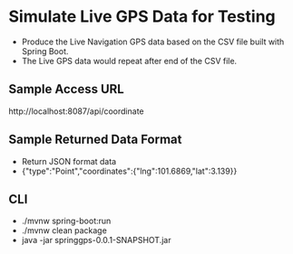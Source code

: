 # Simulate Live GPS Data for Testing

* Produce the Live Navigation GPS data based on the CSV file built with Spring Boot.
* The Live GPS data would repeat after end of the CSV file.

## Sample Access URL

http://localhost:8087/api/coordinate

## Sample Returned Data Format

- Return JSON format data
- {"type":"Point","coordinates":{"lng":101.6869,"lat":3.139}}

## CLI

- ./mvnw spring-boot:run
- ./mvnw clean package
- java -jar springgps-0.0.1-SNAPSHOT.jar
